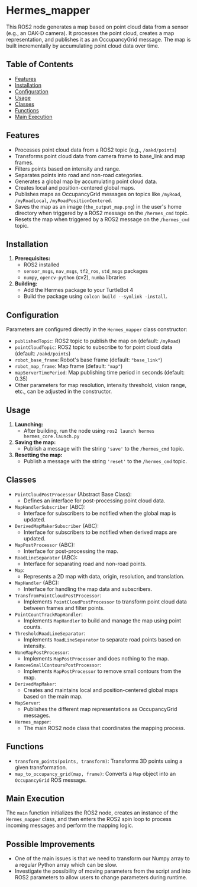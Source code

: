 # Hermes_mapper

This ROS2 node generates a map based on point cloud data from a sensor (e.g., an OAK-D camera). It processes the point cloud, creates a map representation, and publishes it as an OccupancyGrid message. The map is built incrementally by accumulating point cloud data over time.

## Table of Contents

- [Features](#features)
- [Installation](#installation)
- [Configuration](#configuration)
- [Usage](#usage)
- [Classes](#classes)
- [Functions](#functions)
- [Main Execution](#main-execution)

## Features

- Processes point cloud data from a ROS2 topic (e.g., `/oakd/points`)
- Transforms point cloud data from camera frame to base_link and map frames.
- Filters points based on intensity and range.
- Separates points into road and non-road categories.
- Generates a global map by accumulating point cloud data.
- Creates local and position-centered global maps.
- Publishes maps as OccupancyGrid messages on topics like `/myRoad`, `/myRoadLocal`, `/myRoadPositionCentered`.
- Saves the map as an image (`the_output_map.png`) in the user's home directory when triggered by a ROS2 message on the `/hermes_cmd` topic.
- Resets the map when triggered by a ROS2 message on the `/hermes_cmd` topic.

## Installation

1. **Prerequisites:**
   - ROS2 installed
   - `sensor_msgs`, `nav_msgs`, `tf2_ros`, `std_msgs` packages
   - `numpy`, `opencv-python` (cv2), `numba` libraries
2. **Building:**
   - Add the Hermes package to your TurtleBot 4
   - Build the package using `colcon build --symlink -install`.

## Configuration
Parameters are configured directly in the `Hermes_mapper` class constructor:

- `publishedTopic`: ROS2 topic to publish the map on (default: `/myRoad`)
- `pointCloudTopic`: ROS2 topic to subscribe to for point cloud data (default: `/oakd/points`)
- `robot_base_frame`: Robot's base frame (default: `"base_link"`)
- `robot_map_frame`:  Map frame (default: `"map"`)
- `mapServerTimePeriod`: Map publishing time period in seconds (default: 0.35)
- Other parameters for map resolution, intensity threshold, vision range, etc., can be adjusted in the constructor.

## Usage

1. **Launching:**
   - After building, run the node using `ros2 launch hermes hermes_core.launch.py`
2. **Saving the map:**
   - Publish a message with the string `'save'` to the `/hermes_cmd` topic.
3. **Resetting the map:**
   - Publish a message with the string `'reset'` to the `/hermes_cmd` topic.

## Classes

- `PointCloudPostProcessor` (Abstract Base Class):
    - Defines an interface for post-processing point cloud data.
- `MapHandlerSubscriber` (ABC):
    - Interface for subscribers to be notified when the global map is updated.
- `DerivedMapMakerSubscriber` (ABC):
    - Interface for subscribers to be notified when derived maps are updated.
- `MapPostProcessor` (ABC):
    - Interface for post-processing the map.
- `RoadLineSeparator` (ABC):
    - Interface for separating road and non-road points.
- `Map`:
    - Represents a 2D map with data, origin, resolution, and translation.
- `MapHandler` (ABC):
    - Interface for handling the map data and subscribers.
- `TransfromPointCloudPostProcessor`:
    - Implements `PointCloudPostProcessor` to transform point cloud data between frames and filter points.
- `PointCountTrackMapHandler`:
    - Implements `MapHandler` to build and manage the map using point counts.
- `ThresholdRoadLineSeparator`:
    - Implements `RoadLineSeparator` to separate road points based on intensity. 
- `NoneMapPostProcessor`:
    - Implements `MapPostProcessor` and does nothing to the map.
- `RemoveSmallContoursPostProcessor`:
    - Implements `MapPostProcessor` to remove small contours from the map.
- `DerivedMapMaker`:
    - Creates and maintains local and position-centered global maps based on the main map.
- `MapServer`:
    - Publishes the different map representations as OccupancyGrid messages.
- `Hermes_mapper`:
    - The main ROS2 node class that coordinates the mapping process.

## Functions

- `transform_points(points, transform)`: Transforms 3D points using a given transformation.
- `map_to_occupancy_grid(map, frame)`: Converts a `Map` object into an `OccupancyGrid` ROS message.

## Main Execution

The `main` function initializes the ROS2 node, creates an instance of the `Hermes_mapper` class, and then enters the ROS2 spin loop to process incoming messages and perform the mapping logic.

## Possible Improvements 

- One of the main issues is that we need to transform our Numpy array to a regular Python array which can be slow.
- Investigate the possibility of moving parameters from the script and into ROS2 parameters to allow users to change parameters during runtime. 
